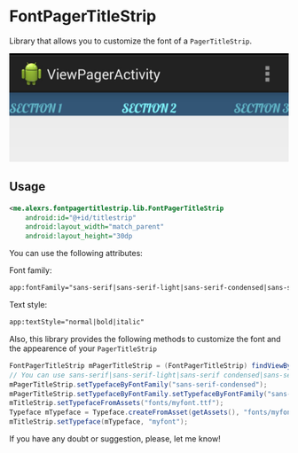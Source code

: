 FontPagerTitleStrip
===================

Library that allows you to customize the font of a `PagerTitleStrip`.

![image](IMG_20140531_205042.jpg)

## Usage
 
```XML
<me.alexrs.fontpagertitlestrip.lib.FontPagerTitleStrip
	android:id="@+id/titlestrip"
	android:layout_width="match_parent"
	android:layout_height="30dp
```
You can use the following attributes:

Font family:
```XML
app:fontFamily="sans-serif|sans-serif-light|sans-serif-condensed|sans-serif-thin"
```
Text style:
```XML
app:textStyle="normal|bold|italic"
```

Also, this library provides the following methods to customize the font and the appearence of your `PagerTitleStrip`

```JAVA
FontPagerTitleStrip mPagerTitleStrip = (FontPagerTitleStrip) findViewById(R.id.titlestrip);
// You can use sans-serif|sans-serif-light|sans-serif condensed|sans-serif-thin
mPagerTitleStrip.setTypefaceByFontFamily("sans-serif-condensed");
mPagerTitleStrip.setTypefaceByFontFamily.setTypefaceByFontFamily("sans-serif-light", Typeface.BOLD);
mTitleStrip.setTypefaceFromAssets("fonts/myfont.ttf");
Typeface mTypeface = Typeface.createFromAsset(getAssets(), "fonts/myfont");
mTitleStrip.setTypeface(mTypeface, "myfont");
```

If you have any doubt or suggestion, please, let me know!